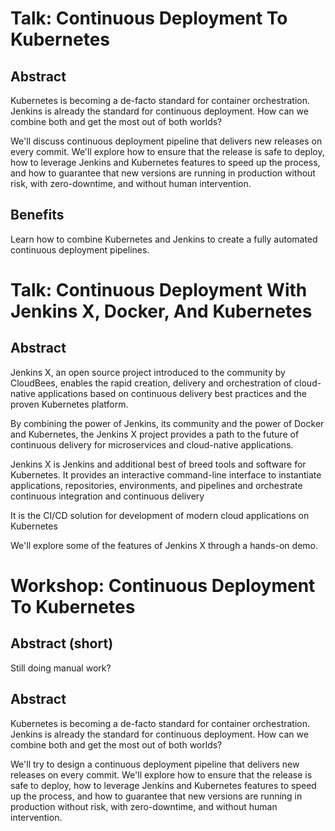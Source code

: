 # Talk: Continuous Deployment To Kubernetes

## Abstract

Kubernetes is becoming a de-facto standard for container orchestration. Jenkins is already the standard for continuous deployment. How can we combine both and get the most out of both worlds?

We'll discuss continuous deployment pipeline that delivers new releases on every commit. We'll explore how to ensure that the release is safe to deploy, how to leverage Jenkins and Kubernetes features to speed up the process, and how to guarantee that new versions are running in production without risk, with zero-downtime, and without human intervention.

## Benefits

Learn how to combine Kubernetes and Jenkins to create a fully automated continuous deployment pipelines.

# Talk: Continuous Deployment With Jenkins X, Docker, And Kubernetes

## Abstract

Jenkins X, an open source project introduced to the community by CloudBees, enables the rapid creation, delivery and orchestration of cloud-native applications based on continuous delivery best practices and the proven Kubernetes platform.

By combining the power of Jenkins, its community and the power of Docker and Kubernetes, the Jenkins X project provides a path to the future of continuous delivery for microservices and cloud-native applications.

Jenkins X is Jenkins and additional best of breed tools and software for Kubernetes. It provides an interactive command-line interface to instantiate applications, repositories, environments, and pipelines and  orchestrate continuous integration and continuous delivery

It is the CI/CD solution for development of modern cloud applications on Kubernetes

We'll explore some of the features of Jenkins X through a hands-on demo.

# Workshop: Continuous Deployment To Kubernetes

## Abstract (short)

Still doing manual work?

## Abstract

Kubernetes is becoming a de-facto standard for container orchestration. Jenkins is already the standard for continuous deployment. How can we combine both and get the most out of both worlds?

We'll try to design a continuous deployment pipeline that delivers new releases on every commit. We'll explore how to ensure that the release is safe to deploy, how to leverage Jenkins and Kubernetes features to speed up the process, and how to guarantee that new versions are running in production without risk, with zero-downtime, and without human intervention.
